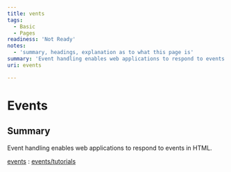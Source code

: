 ```yaml
---
title: vents
tags:
  - Basic
  - Pages
readiness: 'Not Ready'
notes:
  - 'summary, headings, explanation as to what this page is'
summary: 'Event handling enables web applications to respond to events in HTML.'
uri: events

---
```

# Events

## Summary

Event handling enables web applications to respond to events in HTML.

[events](/events)
:   [events/tutorials](/events/tutorials)

